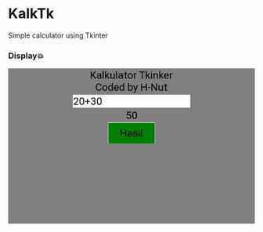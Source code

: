 # KalkTk
Simple calculator using Tkinter

### Display💥
<p align="center">
  <a name="top" href="#octocat-hi-there-thanks-for-visiting-">
     <img alt="SyborgSyndicate/KalkTk" height="60%" width="100%" src="Screenshot_2021-05-04-14-40-32-67.jpg"/>
  </a>
</p>
